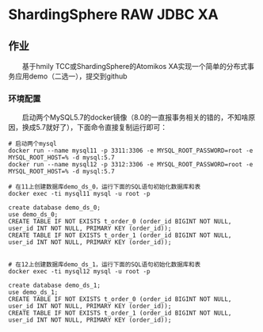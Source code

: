 # ShardingSphere RAW JDBC XA

## 作业
&ensp;&ensp;&ensp;&ensp;基于hmily TCC或ShardingSphere的Atomikos XA实现一个简单的分布式事务应用demo（二选一），提交到github

### 环境配置
&ensp;&ensp;&ensp;&ensp;启动两个MySQL5.7的docker镜像（8.0的一直报事务相关的错的，不知啥原因，换成5.7就好了），下面命令直接复制运行即可：

```shell script
# 启动两个mysql
docker run --name mysql11 -p 3311:3306 -e MYSQL_ROOT_PASSWORD=root -e MYSQL_ROOT_HOST=% -d mysql:5.7
docker run --name mysql12 -p 3312:3306 -e MYSQL_ROOT_PASSWORD=root -e MYSQL_ROOT_HOST=% -d mysql:5.7

# 在11上创建数据库demo_ds_0，运行下面的SQL语句初始化数据库和表
docker exec -ti mysql11 mysql -u root -p

create database demo_ds_0;
use demo_ds_0;
CREATE TABLE IF NOT EXISTS t_order_0 (order_id BIGINT NOT NULL, user_id INT NOT NULL, PRIMARY KEY (order_id));
CREATE TABLE IF NOT EXISTS t_order_1 (order_id BIGINT NOT NULL, user_id INT NOT NULL, PRIMARY KEY (order_id));
    

# 在12上创建数据库demo_ds_1，运行下面的SQL语句初始化数据库和表
docker exec -ti mysql12 mysql -u root -p

create database demo_ds_1;
use demo_ds_1;
CREATE TABLE IF NOT EXISTS t_order_0 (order_id BIGINT NOT NULL, user_id INT NOT NULL, PRIMARY KEY (order_id));
CREATE TABLE IF NOT EXISTS t_order_1 (order_id BIGINT NOT NULL, user_id INT NOT NULL, PRIMARY KEY (order_id));
```
